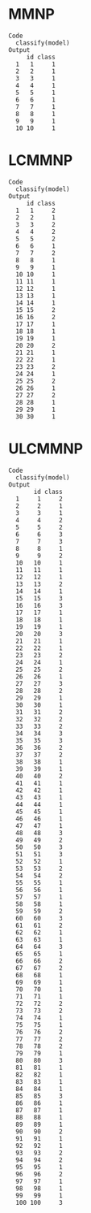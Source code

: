 # MMNP

    Code
      classify(model)
    Output
         id class
      1   1     1
      2   2     1
      3   3     1
      4   4     1
      5   5     1
      6   6     1
      7   7     1
      8   8     1
      9   9     1
      10 10     1

# LCMMNP

    Code
      classify(model)
    Output
         id class
      1   1     2
      2   2     1
      3   3     2
      4   4     2
      5   5     2
      6   6     1
      7   7     2
      8   8     1
      9   9     1
      10 10     1
      11 11     1
      12 12     1
      13 13     1
      14 14     1
      15 15     2
      16 16     2
      17 17     1
      18 18     1
      19 19     1
      20 20     2
      21 21     1
      22 22     1
      23 23     2
      24 24     1
      25 25     2
      26 26     1
      27 27     2
      28 28     1
      29 29     1
      30 30     1

# ULCMMNP

    Code
      classify(model)
    Output
           id class
      1     1     2
      2     2     1
      3     3     1
      4     4     2
      5     5     2
      6     6     3
      7     7     3
      8     8     1
      9     9     2
      10   10     1
      11   11     1
      12   12     1
      13   13     2
      14   14     1
      15   15     3
      16   16     3
      17   17     1
      18   18     1
      19   19     1
      20   20     3
      21   21     1
      22   22     1
      23   23     2
      24   24     1
      25   25     2
      26   26     1
      27   27     3
      28   28     2
      29   29     1
      30   30     1
      31   31     2
      32   32     2
      33   33     2
      34   34     3
      35   35     3
      36   36     2
      37   37     2
      38   38     1
      39   39     1
      40   40     2
      41   41     1
      42   42     1
      43   43     1
      44   44     1
      45   45     1
      46   46     1
      47   47     1
      48   48     3
      49   49     2
      50   50     3
      51   51     3
      52   52     1
      53   53     2
      54   54     2
      55   55     1
      56   56     1
      57   57     1
      58   58     1
      59   59     2
      60   60     3
      61   61     2
      62   62     1
      63   63     1
      64   64     3
      65   65     1
      66   66     2
      67   67     2
      68   68     1
      69   69     1
      70   70     1
      71   71     1
      72   72     2
      73   73     2
      74   74     1
      75   75     1
      76   76     2
      77   77     2
      78   78     2
      79   79     1
      80   80     3
      81   81     1
      82   82     1
      83   83     1
      84   84     1
      85   85     3
      86   86     1
      87   87     1
      88   88     1
      89   89     1
      90   90     2
      91   91     1
      92   92     1
      93   93     2
      94   94     2
      95   95     1
      96   96     2
      97   97     1
      98   98     1
      99   99     1
      100 100     3

